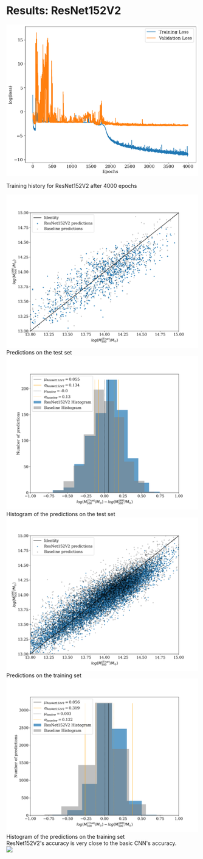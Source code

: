 # Results: ResNet152V2

<div class="grid grid-cols-2 justify-center justify-items-center items-start">

<div class="opacity-100">
<img src="/images/results/resnet/res152V2_history.png" class="max-h-95 shadow-lg"/>
<p class="text-gray-500 font-italic text-sm">
Training history for ResNet152V2 after 4000 epochs
</p>
</div>
<div class="grid grid-cols-2 gap-2 ml-4 opacity-100">
<div>
<img src="/images/results/resnet/test_ResNet152V2_scatter.png" class="max-h-40 shadow-lg"/>
<div class="text-gray-500 font-italic text-xs mt-3">
Predictions on the test set
</div>
</div>
<div>
<img src="/images/results/resnet/test_ResNet152V2_hist.png" class="max-h-39.5 shadow-lg"/>
<div class="text-gray-500 font-italic text-xs mt-3">
Histogram of the predictions on the test set
</div>
</div>
<div>
<img src="/images/results/resnet/training_ResNet152V2_scatter.png" class="max-h-40 shadow-lg"/>
<div class="text-gray-500 font-italic text-xs mt-3">
Predictions on the training set
</div>
</div>
<div>
<img src="/images/results/resnet/training_ResNet152V2_hist.png" class="max-h-39.5 shadow-lg"/>
<div class="text-gray-500 font-italic text-xs mt-3">
Histogram of the predictions on the training set
</div>
</div>
</div>
</div>
<div class="min-w-30 position-absolute top-39 left-35 bg-red-400 p-2 rounded-xl bg-opacity-60 shadow-xl max-w-85 backdrop-blur-sm z-10">
ResNet152V2's accuracy is very close to the basic CNN's accuracy. </div>
<img class="min-w-30 position-absolute top-40 left-115 rotate-180 opacity-70" src="https://upload.wikimedia.org/wikipedia/commons/5/57/Short_left_arrow_-_red.svg" />